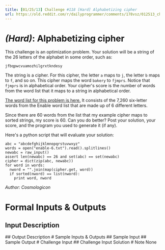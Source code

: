 ```yaml
---
title: [01/25/13] Challenge #118 [Hard] Alphabetizing cipher
url: https://old.reddit.com/r/dailyprogrammer/comments/178vsz/012513_challenge_118_hard_alphabetizing_cipher/
---
```



# [](#HardIcon) *(Hard)*: Alphabetizing cipher
This challenge is an optimization problem. Your solution will be a string of the 26 letters of the alphabet in some order, such as:

    jfbqpwcvuamozhilgrxtkndesy

The string is a cipher. For this cipher, the letter `a` maps to `j`, the letter `b` maps to `f`, and so on. This cipher maps the word `bakery` to `fjmprs`. Notice that `fjmprs` is in alphabetical order. Your cipher's score is the number of words from the word list that it maps to a string in alphabetical order.

[The word list for this problem is here.](http://pastebin.com/9aFn1r27) It consists of the 7,260 six-letter words from the Enable word list that are made up of 6 different letters.

Since there are 60 words from the list that my example cipher maps to sorted strings, my score is 60. Can you do better? Post your solution, your score, and the program you used to generate it (if any).

Here's a python script that will evaluate your solution:

    abc = "abcdefghijklmnopqrstuvwxyz"
    words = open("enable-6.txt").read().splitlines()
    newabc = raw_input()
    assert len(newabc) == 26 and set(abc) == set(newabc)
    cipher = dict(zip(abc, newabc))
    for word in words:
      nword = "".join(map(cipher.get, word))
      if sorted(nword) == list(nword):
        print word, nword

*Author: Cosmologicon*
# Formal Inputs & Outputs
## Input Description
<Field to be removed>
## Output Description
<Field to be removed> 
# Sample Inputs & Outputs
## Sample Input
<Field to be removed> 
## Sample Output
<Field to be removed> 
# Challenge Input
<Field to be removed> 
## Challenge Input Solution
<Field to be removed> 
# Note
None
				